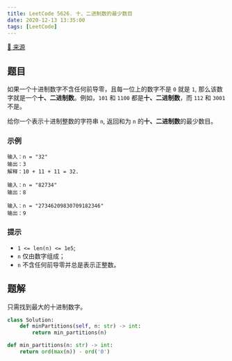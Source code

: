 ```yaml
---
title: LeetCode 5626. 十、二进制数的最少数目
date: 2020-12-13 13:35:00
tags: [LeetCode]
---
```


[:link: 来源](https://leetcode-cn.com/problems/partitioning-into-minimum-number-of-deci-binary-numbers/)

## 题目

如果一个十进制数字不含任何前导零，且每一位上的数字不是 `0` 就是 `1`, 那么该数字就是一个**十、二进制数**。例如，`101` 和 `1100` 都是**十、二进制数**，而 `112` 和 `3001` 不是。

给你一个表示十进制整数的字符串 `n`, 返回和为 `n` 的**十、二进制数**的最少数目。

### 示例

```raw
输入：n = "32"
输出：3
解释：10 + 11 + 11 = 32.
```

```raw
输入：n = "82734"
输出：8
```

```raw
输入：n = "27346209830709182346"
输出：9
```

### 提示

- `1 <= len(n) <= 1e5`;
- `n` 仅由数字组成；
- `n` 不含任何前导零并总是表示正整数。

<!-- more -->

## 题解

只需找到最大的十进制数字。

```python
class Solution:
    def minPartitions(self, n: str) -> int:
        return min_partitions(n)

def min_partitions(n: str) -> int:
    return ord(max(n)) - ord('0')
```

